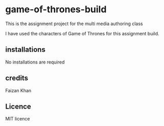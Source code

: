 # game-of-thrones-build
This is the assignment project for the multi media authoring class

I have used the characters of Game of Thrones for this assignment build.

## installations

No installations are required

## credits

Faizan Khan

## Licence

MIT licence

